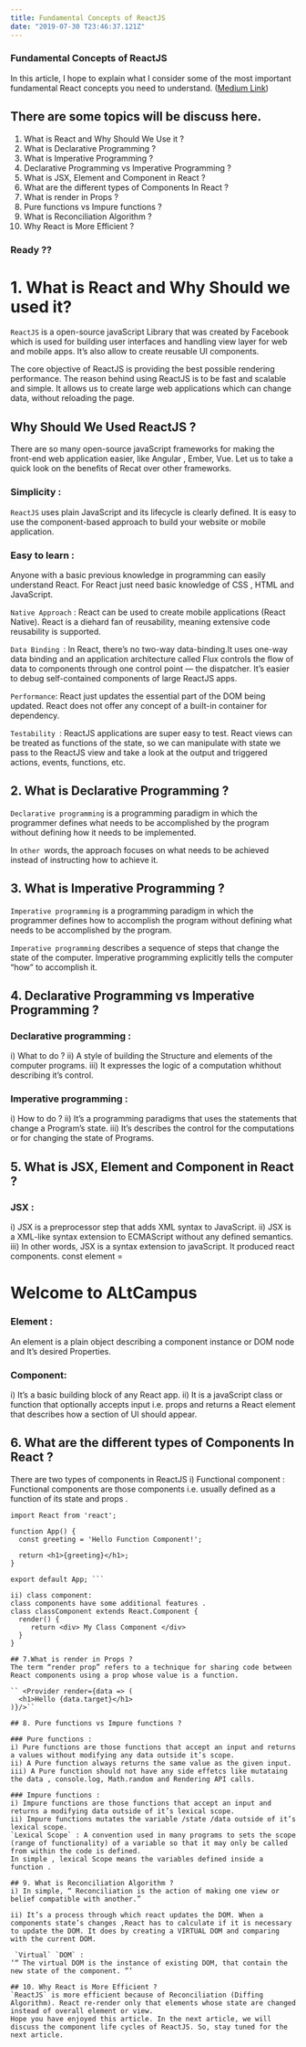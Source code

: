 ```yaml
---
title: Fundamental Concepts of ReactJS
date: "2019-07-30 T23:46:37.121Z"
---
```

### Fundamental Concepts of ReactJS
In this article, I hope to explain what I consider some of the most important fundamental React concepts you need to understand.
([Medium Link](https://medium.com/@psubham94/fundamental-a2e34ddb73e4))


## There are some topics will be discuss here.
1. What is React and Why Should We Use it ?
2. What is Declarative Programming ?
3. What is Imperative Programming ?
4. Declarative Programming vs Imperative Programming ?
5. What is JSX, Element and Component in React ?
6. What are the different types of Components In React ?
7. What is render in Props ?
8. Pure functions vs Impure functions ?
9. What is Reconciliation Algorithm ?
10. Why React is More Efficient ?

### Ready ??

# 1. What is React and Why Should we used it?
`ReactJS` is a open-source javaScript Library that was created by Facebook which is used for building user interfaces and handling view layer for web and mobile apps. It’s also allow to create reusable UI components.

The core objective of ReactJS is providing the best possible rendering performance. The reason behind using ReactJS is to be fast and scalable and simple. It allows us to create large web applications which can change data, without reloading the page.

## Why Should We Used ReactJS ?
There are so many open-source javaScript frameworks for making the front-end web application easier, like Angular , Ember, Vue. Let us to take a quick look on the benefits of Recat over other frameworks.

### Simplicity :
 `ReactJS` uses plain JavaScript and its lifecycle is clearly defined. It is easy to use the component-based approach to build your website or mobile application.

 ### Easy to learn :
 Anyone with a basic previous knowledge in programming can easily understand React. For React just need basic knowledge of CSS , HTML and JavaScript.

 `Native Approach` : React can be used to create mobile applications (React Native). React is a diehard fan of reusability, meaning extensive code reusability is supported.

`Data Binding `: In React, there’s no two-way data-binding.It uses one-way data binding and an application architecture called Flux controls the flow of data to components through one control point — the dispatcher. It’s easier to debug self-contained components of large ReactJS apps.

`Performance`: React just updates the essential part of the DOM being updated. React does not offer any concept of a built-in container for dependency.

`Testability `: ReactJS applications are super easy to test. React views can be treated as functions of the state, so we can manipulate with state we pass to the ReactJS view and take a look at the output and triggered actions, events, functions, etc.

## 2. What is Declarative Programming ?
`Declarative programming` is a programming paradigm in which the programmer defines what needs to be accomplished by the program without defining how it needs to be implemented.

In `other `words, the approach focuses on what needs to be achieved instead of instructing how to achieve it.

## 3. What is Imperative Programming ?
`Imperative programming` is a programming paradigm in which the programmer defines how to accomplish the program without defining what needs to be accomplished by the program.

`Imperative programming` describes a sequence of steps that change the state of the computer. Imperative programming explicitly tells the computer “how” to accomplish it.
## 4. Declarative Programming vs Imperative Programming ?
### Declarative programming :
i) What to do ?
ii) A style of building the Structure and elements of the computer programs.
iii) It expresses the logic of a computation whithout describing it’s control.
### Imperative programming :
i) How to do ?
ii) It’s a programming paradigms that uses the statements that change a Program’s state.
iii) It’s describes the control for the computations or for changing the state of Programs.

## 5. What is JSX, Element and Component in React ?
### JSX :
i) JSX is a preprocessor step that adds XML syntax to JavaScript.
ii) JSX is a XML-like syntax extension to ECMAScript without any defined semantics.
iii) In other words, JSX is a syntax extension to javaScript. It produced react components.
const element = <h1> Welcome to ALtCampus </h1>
### Element :
An element is a plain object describing a component instance or DOM node and It’s desired Properties.
### Component:
i) It’s a basic building block of any React app.
ii) It is a javaScript class or function that optionally accepts input i.e. props and returns a React element that describes how a section of UI should appear.

## 6. What are the different types of Components In React ?
There are two types of components in ReactJS
i) Functional component :
Functional components are those components i.e. usually defined as a function of its state and props .

``` 
import React from 'react';

function App() {
  const greeting = 'Hello Function Component!';

  return <h1>{greeting}</h1>;
}

export default App; ```

ii) class component:
class components have some additional features .
class classComponent extends React.Component {
  render() {
     return <div> My Class Component </div> 
  }
}

## 7.What is render in Props ?
The term “render prop” refers to a technique for sharing code between React components using a prop whose value is a function.

`` <Provider render={data => (
  <h1>Hello {data.target}</h1>
)}/>``

## 8. Pure functions vs Impure functions ?

### Pure functions :
i) Pure functions are those functions that accept an input and returns a values without modifying any data outside it’s scope.
ii) A Pure function always returns the same value as the given input.
iii) A Pure function should not have any side effetcs like mutataing the data , console.log, Math.random and Rendering API calls.

### Impure functions :
i) Impure functions are those functions that accept an input and returns a modifying data outside of it’s lexical scope.
ii) Impure functions mutates the variable /state /data outside of it’s lexical scope.
`Lexical Scope` : A convention used in many programs to sets the scope (range of functionality) of a variable so that it may only be called from within the code is defined.
In simple , lexical Scope means the variables defined inside a function .

## 9. What is Reconciliation Algorithm ?
i) In simple, “ Reconciliation is the action of making one view or belief compatible with another.”

ii) It’s a process through which react updates the DOM. When a components state’s changes ,React has to calculate if it is necessary to update the DOM. It does by creating a VIRTUAL DOM and comparing with the current DOM.

 `Virtual` `DOM` :
‘“ The virtual DOM is the instance of existing DOM, that contain the new state of the component. ”’

## 10. Why React is More Efficient ?
`ReactJS` is more efficient because of Reconciliation (Diffing Algorithm). React re-render only that elements whose state are changed instead of overall element or view.
Hope you have enjoyed this article. In the next article, we will discuss the component life cycles of ReactJS. So, stay tuned for the next article.